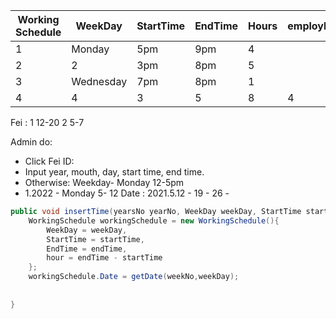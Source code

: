 | Working Schedule |  WeekDay   | StartTime | EndTime | Hours |employId|
| ---------------- |--------- | --------- | ------- | ----- |-----|
| 1                | Monday | 5pm       | 9pm     | 4     |
| 2                | 2  | 3pm       | 8pm     | 5     |
| 3                | Wednesday  | 7pm       | 8pm     | 1     |
|4|                 4|3|5|8|4|




Fei : 1 12-20 2 5-7

Admin do: 

- Click Fei ID:
- Input year, mouth, day, start time, end time.
- Otherwise:  Weekday- Monday 12-5pm 
- 1.2022 - Monday 5- 12  Date : 2021.5.12 - 19 - 26 - 

```c#
public void insertTime(yearsNo yearNo, WeekDay weekDay, StartTime startTime, EndTime endTime){
    WorkingSchedule workingSchedule = new WorkingSchedule(){
        WeekDay = weekDay,
        StartTime = startTime,
        EndTime = endTime,
        hour = endTime - startTime
    };
    workingSchedule.Date = getDate(weekNo,weekDay);
    
    
}
```

